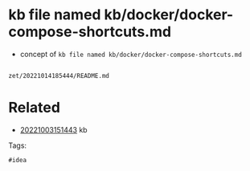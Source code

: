 # kb file named kb/docker/docker-compose-shortcuts.md

- concept of `kb file named kb/docker/docker-compose-shortcuts.md`

```
```

` zet/20221014185444/README.md `

# Related

- [20221003151443](/zet/20221003151443/README.md) kb

Tags:

    #idea
